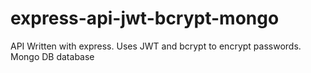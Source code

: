 # express-api-jwt-bcrypt-mongo
API Written with express. Uses JWT and bcrypt to encrypt passwords. Mongo DB database
